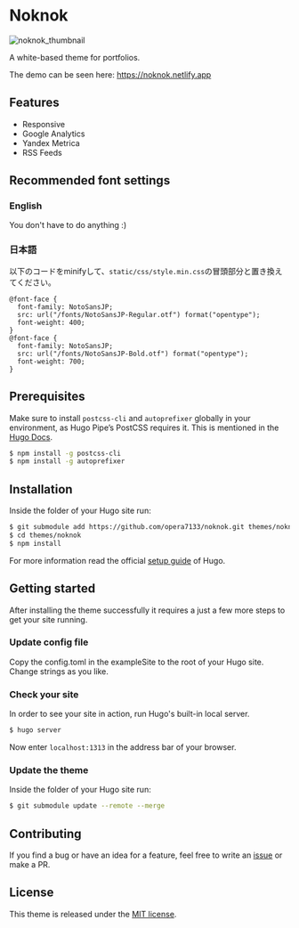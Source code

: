 # Noknok

![noknok_thumbnail](https://user-images.githubusercontent.com/39876629/109757534-523c7b00-7c2d-11eb-8cd9-452f21e74473.jpg)

A white-based theme for portfolios.

The demo can be seen here: https://noknok.netlify.app

## Features
* Responsive
* Google Analytics
* Yandex Metrica
* RSS Feeds

## Recommended font settings

### English
You don't have to do anything :)

### 日本語
以下のコードをminifyして、```static/css/style.min.css```の冒頭部分と置き換えてください。

```
@font-face {
  font-family: NotoSansJP;
  src: url("/fonts/NotoSansJP-Regular.otf") format("opentype");
  font-weight: 400;
}
@font-face {
  font-family: NotoSansJP;
  src: url("/fonts/NotoSansJP-Bold.otf") format("opentype");
  font-weight: 700;
}
```

## Prerequisites

Make sure to install `postcss-cli` and `autoprefixer` globally in your environment, as Hugo Pipe’s PostCSS requires it. This is mentioned in the [Hugo Docs](https://gohugo.io/hugo-pipes/postcss/).

```bash
$ npm install -g postcss-cli
$ npm install -g autoprefixer
```

## Installation
Inside the folder of your Hugo site run:

```bash
$ git submodule add https://github.com/opera7133/noknok.git themes/noknok
$ cd themes/noknok
$ npm install
```

For more information read the official [setup guide](https://gohugo.io/overview/installing/) of Hugo.

## Getting started
After installing the theme successfully it requires a just a few more steps to get your site running.

### Update config file
Copy the config.toml in the exampleSite to the root of your Hugo site. Change strings as you like.

### Check your site
In order to see your site in action, run Hugo's built-in local server.
```bash
$ hugo server
```
Now enter `localhost:1313` in the address bar of your browser.

### Update the theme
Inside the folder of your Hugo site run:

```bash
$ git submodule update --remote --merge
```

## Contributing
If you find a bug or have an idea for a feature, feel free to write an [issue](https://github.com/opera7133/noknok/issues) or make a PR.

## License
This theme is released under the [MIT license](https://github.com/opera7133/noknok/blob/master/LICENSE).
